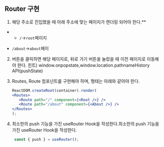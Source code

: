 ## Router 구현

1) 해당 주소로 진입했을 때 아래 주소에 맞는 페이지가 렌더링 되어야 한다.**
* - `/`→`root`페이지
- `/about`→`about`페이


2) 버튼을 클릭하면 해당 페이지로, 뒤로 가기 버튼을 눌렀을 때 이전 페이지로 이동해야 한다.
   힌트) window.onpopstate,window.location.pathnameHistory API(pushState)


3) Routes, Route 컴포넌트를 구현해야 하며, 형태는 아래와 같아야 한다.
   ```jsx
   ReactDOM.createRoot(container).render(
   <Routes>
      <Route path="/" component={<Root />} />
      <Route path="/about" component={<About />} />
   </Routes>
   );
    ```

4) 최소한의 push 기능을 가진 useRouter Hook을 작성한다.최소한의 push 기능을 가진 useRouter Hook을 작성한다.

   ```js 
    const { push } = useRouter();
   ```
